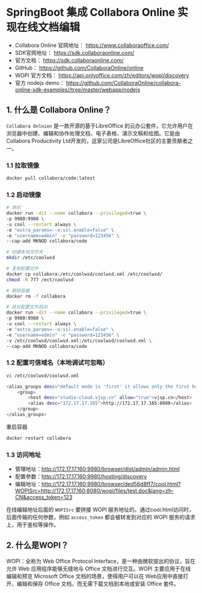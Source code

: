 # SpringBoot 集成 Collabora Online 实现在线文档编辑

- Collabora Online 官网地址： https://www.collaboraoffice.com/
- SDK官网地址： https://sdk.collaboraonline.com/
- 官方文档： https://sdk.collaboraonline.com/
- GitHub： https://github.com/CollaboraOnline/online
- WOPI 官方文档： https://api.onlyoffice.com/zh/editors/wopi/discovery
- 官方 nodejs demo： https://github.com/CollaboraOnline/collabora-online-sdk-examples//tree/master/webapp/nodejs

## 1. 什么是 Collabora Online？

`Collabora Onlnien` 是一款开源的基于LibreOffice 的云办公套件，它允许用户在浏览器中创建、编辑和协作处理文档、电子表格、演示文稿和绘图。它是由 Collabora Productivity Ltd开发的，这家公司是LibreOffice社区的主要贡献者之一。

### 1.1 拉取镜像

```bash
docker pull collabora/code:latest
```

### 1.2 启动镜像

```bash
# 单机
docker run -dit --name collabora --privileged=true \
-p 9980:9980 \
-u cool --restart always \
-e "extra_params=--o:ssl.enable=false" \
-e "username=admin" -e "password=123456" \
--cap-add MKNOD collabora/code

# 创建本地文件夹
mkdir /etc/coolwsd

# 复制配置文件
docker cp collabora:/etc/coolwsd/coolwsd.xml /etc/coolwsd/
chmod -R 777 /ect/coolwsd

# 删除容器
docker rm -f collabora

# 挂在配置文件启动
docker run -dit --name collabora --privileged=true \
-p 9980:9980 \
-u cool --restart always \
-e "extra_params=--o:ssl.enable=false" \
-e "username=admin" -e "password=123456" \
-v /etc/coolwsd/coolwsd.xml:/etc/coolwsd/coolwsd.xml \
--cap-add MKNOD collabora/code
```

### 1.2 配置可信域名（本地调试可忽略）

```bash
vi /etc/coolwsd/coolwsd.xml
```

```bash
<alias_groups desc="default mode is 'first' it allows only the first host when groups are not defined. set mode to 'groups' and define group to allow multiple host and its aliases" mode="groups">
	<group>
		<host desc="studio-cloud.vjsp.cn" allow="true">vjsp.cn</host>
		<alias desc="172.17.17.165">http://172.17.17.165:8080</alias>
	</group>
</alias_groups>
```

重启容器
```bash
docker restart collabora
```

### 1.3 访问地址

- 管理地址：http://172.17.17.160:9980/browser/dist/admin/admin.html
- 配置参数：http://172.17.17.160:9980/hosting/discovery
- 编辑地址：http://172.17.17.160:9980/browser/ded56d8ff7/cool.html?WOPISrc=http://172.17.17.160:8080/wopi/files/test.doc&lang=zh-CN&access_token=123

在线编辑地址后面的 `WOPISrc` 要拼接 WOPI 服务地址的。通过cool.html访问时，后面传输的任何参数，例如 `access_token` 都会被转发到对应的 WOPI 服务的请求上，用于鉴权等操作。

## 2. 什么是WOPI？

WOPI：全称为 Web Office Protocol Interface，是一种由微软提出的协议，旨在允许 Web 应用程序能够无缝地与 Office 文档进行交互。WOPI 主要应用于在线编辑和预览 Microsoft Office 文档的场景，使得用户可以在 Web应用中直接打开、编辑和保存 Office 文档，而无需下载文档到本地或安装 Office 套件。